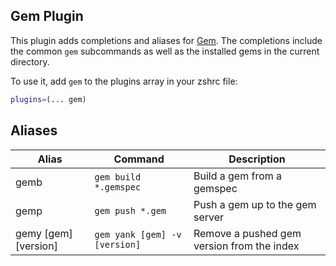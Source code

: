 ## Gem Plugin

This plugin adds completions and aliases for [Gem](https://rubygems.org/). The completions include the common `gem` subcommands as well as the installed gems in the current directory.

To use it, add `gem` to the plugins array in your zshrc file:

```zsh
plugins=(... gem)
```

## Aliases

| Alias                | Command                       | Description                                |
|----------------------|-------------------------------|--------------------------------------------|
| gemb                 | `gem build *.gemspec`         | Build a gem from a gemspec                 |
| gemp                 | `gem push *.gem`              | Push a gem up to the gem server            |
| gemy [gem] [version] | `gem yank [gem] -v [version]` | Remove a pushed gem version from the index |
